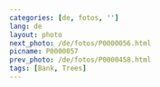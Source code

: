 ```yaml
---
categories: [de, fotos, '']
lang: de
layout: photo
next_photo: /de/fotos/P0000056.html
picname: P0000057
prev_photo: /de/fotos/P0000458.html
tags: [Bank, Trees]
---
```


